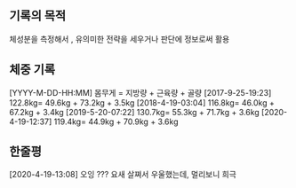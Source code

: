 ## 기록의 목적
체성분을 측정해서 , 유의미한 전략을 세우거나 판단에 정보로써 활용

## 체중 기록

[YYYY-M-DD-HH:MM] 몸무게 = 지방량 + 근육량 + 골량
[2017-9-25-19:23] 122.8kg= 49.6kg + 73.2kg + 3.5kg
[2018-4-19-03:04] 116.8kg= 46.0kg + 67.2kg + 3.4kg
[2019-5-20-07:22] 130.7kg= 55.3kg + 71.7kg + 3.6kg
[2020-4-19-12:37] 119.4kg= 44.9kg + 70.9kg + 3.6kg 

## 한줄평
[2020-4-19-13:08] 오잉 ??? 요새 살쪄서 우울했는데,  멀리보니 희극